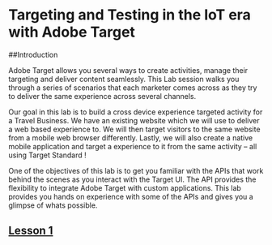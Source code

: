 # Targeting and Testing in the IoT era with Adobe Target

##Introduction

Adobe Target allows you several ways to create activities, manage their targeting and deliver content seamlessly. This Lab session walks you through a series of scenarios that each marketer comes across as they try to deliver the same experience across several channels.

Our goal in this lab is to build a cross device experience targeted activity for a Travel Business. We have an existing website which we will use to deliver a web based experience to. We will then target visitors to the same website from a mobile web browser differently. Lastly, we will also create a native mobile application and target a experience to it from the same activity – all using Target Standard !

One of the objectives of this lab is to get you familiar with the APIs that work behind the scenes as you interact with the Target UI. The API provides the flexibility to integrate Adobe Target with custom applications. This lab provides you hands on experience with some of the APIs and gives you a glimpse of whats possible.

## [Lesson 1](https://github.com/Adobe-Marketing-Cloud/target-api-examples/wiki/Lesson-1:-The-Tools-of-the-Trade)
